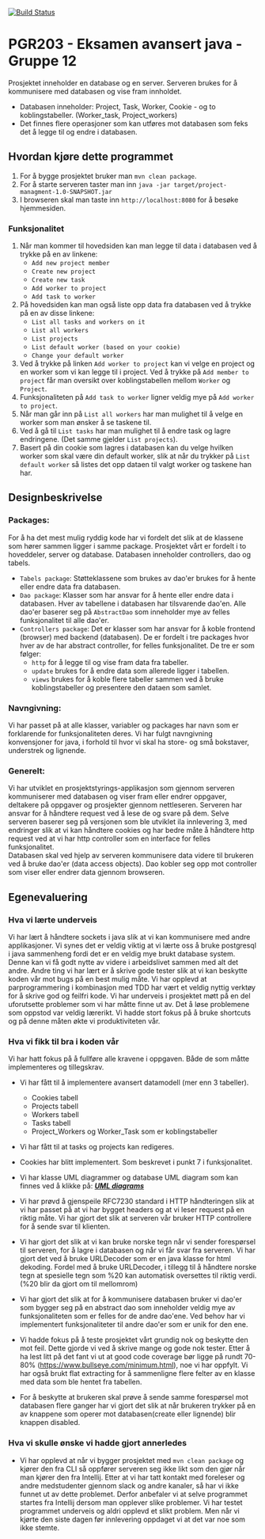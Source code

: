 [![Build Status](https://travis-ci.com/Westerdals/pgr203-2019-eksamen-guberArmin.svg?token=m6BpjWymm3UWnZ6QxDwC&branch=master)](https://travis-ci.com/Westerdals/pgr203-2019-eksamen-guberArmin)


# PGR203 - Eksamen avansert java - Gruppe 12
 
Prosjektet inneholder en database og en server. Serveren brukes for å kommunisere med databasen og vise fram innholdet. 
* Databasen inneholder: Project, Task, Worker, Cookie - og to koblingstabeller. (Worker_task, Project_workers) 
* Det finnes flere operasjoner som kan utføres mot databasen som feks det å legge til og endre i databasen. 


## Hvordan kjøre dette programmet

1. For å bygge prosjektet bruker man `mvn clean package`.
2. For å starte serveren taster man inn `java -jar target/project-managment-1.0-SNAPSHOT.jar`
3. I browseren skal man taste inn `http://localhost:8080` for å besøke hjemmesiden. 

### Funksjonalitet

1. Når man kommer til hovedsiden kan man legge til data i databasen ved å trykke på en av linkene: 
    * `Add new project member` 
    * `Create new project`
    * `Create new task`
    * `Add worker to project`
    * `Add task to worker`      
2. På hovedsiden kan man også liste opp data fra databasen ved å trykke på en av disse linkene: 
    * `List all tasks and workers on it`
    * `List all workers`
    * `List projects`
    * `List default worker (based on your cookie)`
    * `Change your default worker`   
3. Ved å trykke på linken `Add worker to project` kan vi velge en project og en worker som vi kan legge til i project. 
Ved å trykke på `Add member to project` får man oversikt over koblingstabellen mellom `Worker` og `Project`.
4. Funksjonaliteten på `Add task to worker` ligner veldig mye på `Add worker to project`.
5. Når man går inn på `List all workers` har man mulighet til å velge en worker som man ønsker å se taskene til. 
6. Ved å gå til `List tasks` har man mulighet til å endre task og lagre endringene. (Det samme gjelder `List projects`).
7. Basert på din cookie som lagres i databasen kan du velge hvilken worker som skal være din default worker, 
slik at når du trykker på `List default worker` så listes det opp dataen til valgt worker og taskene han har. 

## Designbeskrivelse

 ### Packages: 
For å ha det mest mulig ryddig kode har vi fordelt det slik at de klassene som hører sammen ligger i samme package.
Prosjektet vårt er fordelt i to hoveddeler, server og database. 
Databasen inneholder controllers, dao og tabels. 
  * `Tabels package`: Støtteklassene som brukes av dao'er brukes for å hente eller endre data fra databasen.
  * `Dao package`: Klasser som har ansvar for å hente eller endre data i databasen. 
    Hver av tabellene i databasen har tilsvarende dao'en. Alle dao'er baserer seg på `AbstractDao` som inneholder mye av felles funksjonalitet til alle dao'er.
  * `Controllers package`: Det er klasser som har ansvar for å koble frontend (browser) med backend (databasen). 
    De er fordelt i tre packages hvor hver av de har abstract controller, for felles funksjonalitet. 
    De tre er som følger: 
    * `http` for å legge til og vise fram data fra tabeller. 
    * `update` brukes for å endre data som allerede ligger i tabellen. 
    * `views` brukes for å koble flere tabeller sammen ved å bruke koblingstabeller og presentere den dataen som samlet.
    
### Navngivning: 
Vi har passet på at alle klasser, variabler og packages har navn som er forklarende for funksjonaliteten deres. 
Vi har fulgt navngivning konvensjoner for java, i forhold til hvor vi skal ha store- og små bokstaver, understrek og lignende. 

### Generelt:
Vi har utviklet en prosjektstyrings-applikasjon som gjennom serveren kommuniserer med databasen og viser fram eller endrer oppgaver, deltakere på oppgaver
og prosjekter gjennom nettleseren. Serveren har ansvar for å håndtere request ved å lese de og svare på dem. 
Selve serveren baserer seg på versjonen som ble utviklet ila innlevering 3, med endringer slik at vi kan håndtere cookies og har bedre måte
å håndtere http request ved at vi har http controller som en interface for felles funksjonalitet.  
Databasen skal ved hjelp av serveren kommunisere data videre til brukeren ved å bruke dao'er (data access objects).
Dao kobler seg opp mot controller som viser eller endrer data gjennom browseren.


## Egenevaluering



### Hva vi lærte underveis
Vi har lært å håndtere sockets i java slik at vi kan kommunisere med andre applikasjoner. 
Vi synes det er veldig viktig at vi lærte oss å bruke postgresql i java sammenheng fordi det 
er en veldig mye brukt database system. Denne kan vi få godt nytte av videre i arbeidslivet sammen med alt det andre.
Andre ting vi har lært er å skrive gode tester slik at vi kan beskytte koden vår mot bugs på en best mulig måte. 
Vi har opplevd at parprogrammering i kombinasjon med TDD har vært et veldig nyttig verktøy for å skrive
god og feilfri kode. 
Vi har underveis i prosjektet møtt på en del uforutsette problemer som vi har måtte finne ut av. 
Det å løse problemene som oppstod var veldig lærerikt. Vi hadde stort fokus på å bruke shortcuts og på denne måten
økte vi produktiviteten vår. 

### Hva vi fikk til bra i koden vår
Vi har hatt fokus på å fullføre alle kravene i oppgaven. Både de som måtte implementeres og tillegskrav. 

* Vi har fått til å implementere avansert datamodell (mer enn 3 tabeller). 
    * Cookies tabell
    * Projects tabell
    * Workers tabell
    * Tasks tabell 
    * Project_Workers og Worker_Task som er koblingstabeller

* Vi har fått til at tasks og projects kan redigeres. 

* Cookies har blitt implementert. 
  Som beskrevet i punkt 7 i funksjonalitet.

* Vi har klasse UML diagrammer og database UML diagram som kan finnes ved å klikke på: [***UML diagrams***](doc/UML_DIAGRAMS.md)

* Vi har prøvd å gjenspeile RFC7230 standard i HTTP håndteringen slik at vi har passet på
at vi har bygget headers og at vi leser request på en riktig måte. 
Vi har gjort det slik at serveren vår bruker HTTP controllere for å sende svar til klienten. 

* Vi har gjort det slik at vi kan bruke norske tegn når vi sender forespørsel til serveren, for å lagre i databasen
og når vi får svar fra serveren. 
Vi har gjort det ved å bruke URLDecoder som er en java klasse for html dekoding. 
Fordel med å bruke URLDecoder, i tillegg til å håndtere norske tegn at spesielle 
tegn som %20 kan automatisk oversettes til riktig verdi.(%20 blir da gjort om til mellomrom)

* Vi har gjort det slik at for å kommunisere databasen bruker vi dao'er som bygger seg på
en abstract dao som inneholder veldig mye av funksjonaliteten som er felles for de andre dao'ene. 
Ved behov har vi implementert funksjonaliteter til andre dao'er som er unik for den ene. 

* Vi hadde fokus på å teste prosjektet vårt grundig nok og beskytte den mot feil. 
Dette gjorde vi ved å skrive mange og gode nok tester. Etter å ha lest litt på det fant vi ut at 
good code coverage bør ligge på rundt 70-80% (https://www.bullseye.com/minimum.html), noe vi har oppfylt.
Vi har også brukt flat extracting for å sammenligne flere felter av en klasse med data som ble hentet fra tabellen.

* For å beskytte at brukeren skal prøve å sende samme forespørsel mot databasen flere ganger 
har vi gjort det slik at når brukeren trykker på en av knappene som operer mot databasen(create eller lignende) blir knappen
disabled. 

### Hva vi skulle ønske vi hadde gjort annerledes
* Vi har opplevd at når vi bygger prosjektet med `mvn clean package` og kjører den fra CLI så oppfører serveren seg ikke 
likt som den gjør når man kjører den fra Intellij. 
Etter at vi har tatt kontakt med foreleser og andre medstudenter gjennom slack og andre kanaler, så har 
vi ikke funnet ut av dette problemet. Derfor anbefaler vi at selve programmet startes fra Intellij dersom man opplever 
slike problemer. Vi har testet programmet underveis og aldri opplevd et slikt problem. Men når vi kjørte den siste dagen før
innlevering oppdaget vi at det var noe som ikke stemte. 

